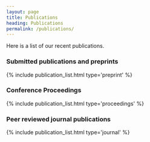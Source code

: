 ```yaml
---
layout: page
title: Publications
heading: Publications
permalink: /publications/
---
```


Here is a list of our recent publications.


### Submitted publications and preprints

{% include publication_list.html type='preprint' %}

### Conference Proceedings

{% include publication_list.html type='proceedings' %}

### Peer reviewed journal publications

{% include publication_list.html type='journal' %}
